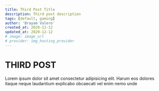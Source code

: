 ```yaml
---
title: Third Post Title
description: Third post description
tags: [default, gaming]
author: 'Brayam Valero'
created_at: 2020-12-12
updated_at: 2020-12-12
# image: image_url
# provider: img_hosting_provider
---
```


# THIRD POST

Lorem ipsum dolor sit amet consectetur adipisicing elit. Harum eos dolores itaque neque laudantium
explicabo obcaecati vel enim nemo unde
